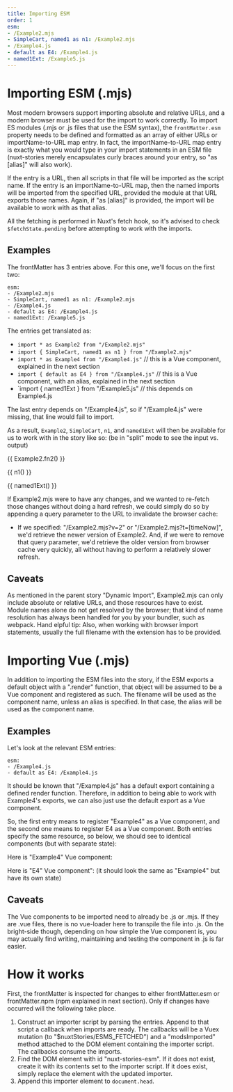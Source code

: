 ```yaml
---
title: Importing ESM
order: 1
esm:
- /Example2.mjs
- SimpleCart, named1 as n1: /Example2.mjs
- /Example4.js
- default as E4: /Example4.js
- named1Ext: /Example5.js
---
```


# Importing ESM (.mjs)

Most modern browsers support importing absolute and relative URLs, and a modern browser must be used for the import to work correctly. To import ES modules (.mjs or .js files that use the ESM syntax), the `frontMatter.esm` property needs to be defined and formatted as an array of either URLs or importName-to-URL map entry. In fact, the importName-to-URL map entry is exactly what you would type in your import statements in an ESM file (nuxt-stories merely encapsulates curly braces around your entry, so "as [alias]" will also work). 

If the entry is a URL, then all scripts in that file will be imported as the script name. If the entry is an importName-to-URL map, then the named imports will be imported from the specified URL, provided the module at that URL exports those names. Again, if "as [alias]" is provided, the import will be available to work with as that alias. 

All the fetching is performed in Nuxt's fetch hook, so it's advised to check `$fetchState.pending` before attempting to work with the imports.

## Examples
The frontMatter has 3 entries above. For this one, we'll focus on the first two:
```
esm:
- /Example2.mjs
- SimpleCart, named1 as n1: /Example2.mjs
- /Example4.js
- default as E4: /Example4.js
- named1Ext: /Example5.js
```

The entries get translated as:
* `import * as Example2 from "/Example2.mjs"`
* `import { SimpleCart, named1 as n1 } from "/Example2.mjs"`
* `import * as Example4 from "/Example4.js"` // this is a Vue component, explained in the next section
* `import { default as E4 } from "/Example4.js"` // this is a Vue component, with an alias, explained in the next section
* `import { named1Ext } from "/Example5.js" // this depends on Example4.js

The last entry depends on "/Example4.js", so if "/Example4.js" were missing, that line would fail to import. 

As a result, `Example2`, `SimpleCart`, `n1`, and `named1Ext` will then be available for us to work with in the story like so: (be in "split" mode to see the input vs. output)

<div v-if="!$fetchState.pending">
  <json :data="Example2" />

  {{ Example2.fn2() }}

  {{ n1() }}

  <json :data="SimpleCart" />

  {{ named1Ext() }}
</div>

If Example2.mjs were to have any changes, and we wanted to re-fetch those changes without doing a hard refresh, we could simply do so by appending a query parameter to the URL to invalidate the browser cache:

* If we specified: "/Example2.mjs?v=2" or "/Example2.mjs?t=[timeNow]", we'd retrieve the newer version of Example2. And, if we were to remove that query parameter, we'd retrieve the older version from browser cache very quickly, all without having to perform a relatively slower refresh.

## Caveats

As mentioned in the parent story "Dynamic Import", Example2.mjs can only include absolute or relative URLs, and those resources have to exist. Module names alone do not get resolved by the browser; that kind of name resolution has always been handled for you by your bundler, such as webpack. Hand elpful tip: Also, when working with browser import statements, usually the full filename with the extension has to be provided. 

# Importing Vue (.mjs)

In addition to importing the ESM files into the story, if the ESM exports a default object with a ".render" function, that object will be assumed to be a Vue component and registered as such. The filename will be used as the component name, unless an alias is specified. In that case, the alias will be used as the component name. 

## Examples
Let's look at the relevant ESM entries:

```
esm:
- /Example4.js
- default as E4: /Example4.js
```

It should be known that "/Example4.js" has a default export containing a defined render function. Therefore, in addition to being able to work with Example4's exports, we can also just use the default export as a Vue component. 

So, the first entry means to register "Example4" as a Vue component, and the second one means to register E4 as a Vue component. Both entries specify the same resource, so below, we should see to identical components (but with separate state):

<div v-if="!$fetchState.pending">
Here is "Example4" Vue component:
<Example4 />

Here is "E4" Vue component": (it should look the same as "Example4" but have its own state)
<E4 />
<div>

## Caveats

The Vue components to be imported need to already be .js or .mjs. If they are .vue files, there is no vue-loader here to transpile the file into .js. On the bright-side though, depending on how simple the Vue component is, you may actually find writing, maintaining and testing the component in .js is far easier.

# How it works 

First, the frontMatter is inspected for changes to either frontMatter.esm or frontMatter.npm (npm explained in next section). Only if changes have occurred will the following take place.

1. Construct an importer script by parsing the entries. Append to that script a callback when imports are ready. The callbacks will be a Vuex mutation (to "$nuxtStories/ESMS_FETCHED") and a "modsImported" method attached to the DOM element containing the importer script. The callbacks consume the imports.
2. Find the DOM element with id "nuxt-stories-esm". If it does not exist, create it with its contents set to the importer script. If it does exist, simply replace the element with the updated importer. 
3. Append this importer element to `document.head`. 
